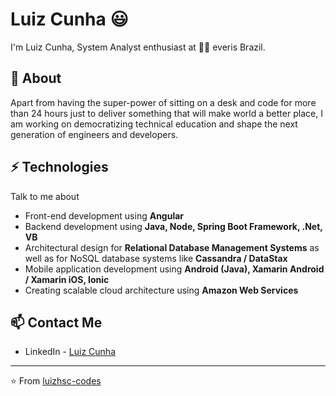 # Luiz Cunha 😃
I'm Luiz Cunha, System Analyst enthusiast at 👨‍💻 everis Brazil.

## 🧐 About
Apart from having the super-power of sitting on a desk and code for more than 24 hours just to deliver something that will make world a better place, I am working on democratizing technical education and shape the next generation of engineers and developers.

## ⚡ Technologies
Talk to me about
- Front-end development using **Angular**
- Backend development using **Java, Node, Spring Boot Framework, .Net, VB**
- Architectural design for **Relational Database Management Systems** as well as for NoSQL database systems like **Cassandra / DataStax**
- Mobile application development using **Android (Java), Xamarin Android / Xamarin iOS, Ionic**
- Creating scalable cloud architecture using **Amazon Web Services**

## 📫 Contact Me
- LinkedIn - [Luiz Cunha](https://www.linkedin.com/in/luiz-cunha-967888a0)

---
⭐️ From [luizhsc-codes](https://github.com/luizhsc)
